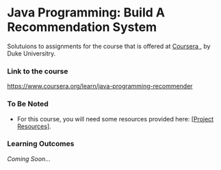 # Java Programming: Build A Recommendation System

Solutuions to assignments for the course that is offered at <a href="https://www.coursera.org/learn/java-programming-recommender"> Coursera </a>, by Duke Universitry.


### Link to the course
https://www.coursera.org/learn/java-programming-recommender


### To Be Noted
 * For this course, you will need some resources provided here: <a href="https://www.dukelearntoprogram.com//course5/files.php">[Project Resources]</a>.




### Learning Outcomes
   _Coming Soon..._
